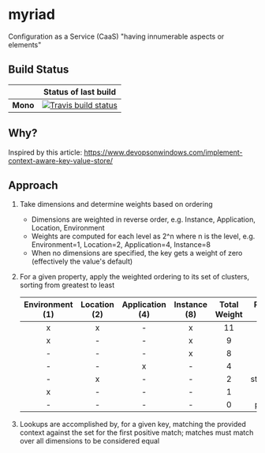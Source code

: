 # myriad
Configuration as a Service (CaaS)
"having innumerable aspects or elements"

## Build Status
|  |  Status of last build |
| :------ | :------: |
| **Mono** | [![Travis build status](https://api.travis-ci.org/mfwilson/myriad.svg?branch=master)](https://travis-ci.org/mfwilson/myriad) |

## Why?
Inspired by this article:
https://www.devopsonwindows.com/implement-context-aware-key-value-store/

## Approach

1. Take dimensions and determine weights based on ordering
   - Dimensions are weighted in reverse order, e.g. Instance, Application, Location, Environment
   - Weights are computed for each level as 2^n where n is the level,
     e.g. Environment=1, Location=2, Application=4, Instance=8
   - When no dimensions are specified, the key gets a weight of zero (effectively the value's default)
2. For a given property, apply the weighted ordering to its set of clusters, sorting from greatest to least

	| Environment (1) | Location (2) | Application (4) | Instance (8) |  Total Weight | Property  Value |
	|:---------------:|:------------:|:---------------:|:------------:|:-------------:|:---------------:|
	|        x        |       x      |        -        |       x      |            11 | apple           |
	|        x        |       -      |        -        |       x      |             9 | pear            |
	|        -        |       -      |        -        |       x      |             8 | pecan           |
	|        -        |       -      |        x        |       -      |             4 | peach           |
	|        -        |       x      |        -        |       -      |             2 | strawberry      |
	|        x        |       -      |        -        |       -      |             1 | apricot         |
	|        -        |       -      |        -        |       -      |             0 | pumpkin         |

3. Lookups are accomplished by, for a given key, matching the provided context against the set for the first
   positive match; matches must match over all dimensions to be considered equal
   
